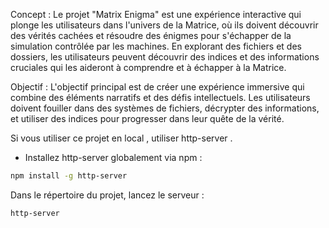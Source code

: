 Concept :
Le projet "Matrix Enigma" est une expérience interactive qui plonge les utilisateurs dans l'univers de la Matrice, où ils doivent découvrir des vérités cachées et résoudre des énigmes pour s'échapper de la simulation contrôlée par les machines. En explorant des fichiers et des dossiers, les utilisateurs peuvent découvrir des indices et des informations cruciales qui les aideront à comprendre et à échapper à la Matrice.

Objectif :
L'objectif principal est de créer une expérience immersive qui combine des éléments narratifs et des défis intellectuels. Les utilisateurs doivent fouiller dans des systèmes de fichiers, décrypter des informations, et utiliser des indices pour progresser dans leur quête de la vérité.

Si vous utiliser ce projet en local , utiliser http-server . 

- Installez http-server globalement via npm :

```sh
npm install -g http-server
```

Dans le répertoire du projet, lancez le serveur :

```sh
http-server
```
